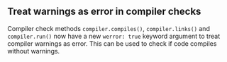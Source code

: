 ## Treat warnings as error in compiler checks

Compiler check methods `compiler.compiles()`, `compiler.links()` and `compiler.run()`
now have a new `werror: true` keyword argument to treat compiler warnings as error.
This can be used to check if code compiles without warnings.

